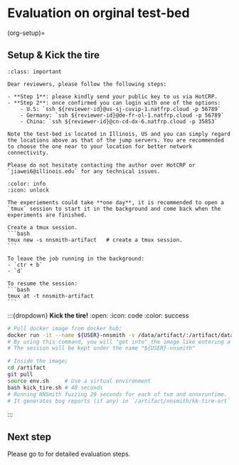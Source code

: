 # Evaluation on orginal test-bed

(org-setup)=
## Setup & Kick the tire

``````{admonition} Access the original test-bed
:class: important

Dear reviewers, please follow the following steps:

- **Step 1**: please kindly send your public key to us via HotCRP.
- **Step 2**: once confirmed you can login with one of the options:
    - U.S: `ssh ${reviewer-id}@us-sj-cuvip-1.natfrp.cloud -p 56789`
    - Germany: `ssh ${reviewer-id}@de-fr-ol-1.natfrp.cloud -p 56789`
    - China: `ssh ${reviewer-id}@cn-cd-dx-6.natfrp.cloud -p 35853`

Note the test-bed is located in Illinois, US and you can simply regard the locations above as that of the jump servers. You are recommended to choose the one near to your location for better network connectivity.

Please do not hesitate contacting the author over HotCRP or `jiawei6@illinois.edu` for any technical issues.
``````

``````{dropdown} **Use TMUX to run long experiments in the background**
:color: info
:icon: unlock

The experiements could take **one day**, it is recommended to open a `tmux` session to start it in the background and come back when the experiments are finished.

Create a tmux session.
```bash
tmux new -s nnsmith-artifact   # create a tmux session.
```

To leave the job running in the background:
- `ctr + b`
- `d`

To resume the session:
```bash
tmux at -t nnsmith-artifact
```
``````

:::{dropdown} **Kick the tire!**
:open:
:icon: code
:color: success
```bash
# Pull docker image from docker hub;
docker run -it --name ${USER}-nnsmith -v /data/artifact/:/artifact/data/ ganler/nnsmith-asplos23-ae
# By using this command, you will "get into" the image like entering a virtual machine.
# The session will be kept under the name "${USER}-nnsmith"

# Inside the image;
cd /artifact
git pull
source env.sh     # Use a virtual environment
bash kick_tire.sh # 40 seconds
# Running NNSmith fuzzing 20 seconds for each of tvm and onnxruntime.
# It generates bug reports (if any) in `/artifact/nnsmith/kk-tire-ort` and `/artifact/nnsmith/kk-tire-tvm`.
```
:::

## Next step

Please go to **[](./evaluation.md)** for detailed evaluation steps.

